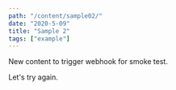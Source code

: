 ```yaml
---
path: "/content/sample02/"
date: "2020-5-09"
title: "Sample 2"
tags: ["example"]
---
```


New content to trigger webhook for smoke test.

Let's try again.